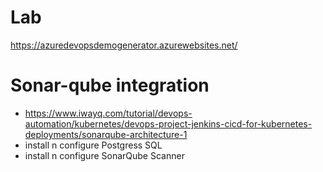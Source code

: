 
# Lab
https://azuredevopsdemogenerator.azurewebsites.net/

# Sonar-qube integration
- https://www.iwayq.com/tutorial/devops-automation/kubernetes/devops-project-jenkins-cicd-for-kubernetes-deployments/sonarqube-architecture-1
- install n configure Postgress SQL
- install n configure SonarQube Scanner



